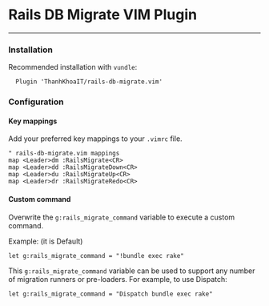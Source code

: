 # Rails DB Migrate VIM Plugin
-----

### Installation

Recommended installation with `vundle`:

```vim
  Plugin 'ThanhKhoaIT/rails-db-migrate.vim'
```

### Configuration
#### Key mappings
Add your preferred key mappings to your `.vimrc` file.

```vim
" rails-db-migrate.vim mappings
map <Leader>dm :RailsMigrate<CR>
map <Leader>dd :RailsMigrateDown<CR>
map <Leader>du :RailsMigrateUp<CR>
map <Leader>dr :RailsMigrateRedo<CR>
```

#### Custom command
Overwrite the `g:rails_migrate_command` variable to execute a custom command.

Example: (it is Default)
```vim
let g:rails_migrate_command = "!bundle exec rake"
```

This `g:rails_migrate_command` variable can be used to support any number of migration runners or pre-loaders.
For example, to use Dispatch:
```vim
let g:rails_migrate_command = "Dispatch bundle exec rake"
```
